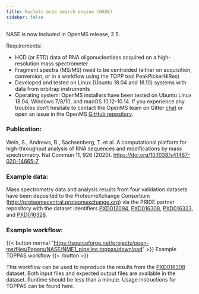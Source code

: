 ```yaml
---
title: Nucleic acid search engine (NASE)
sidebar: false
---
```


NASE is now included in OpenMS release, 2.5.

Requirements:

- HCD (or ETD) data of RNA oligonucleotides acquired on a high-resolution mass spectrometer
- Fragment spectra (MS/MS) need to be centroided (either on acquisition, conversion, or in a workflow using the TOPP tool PeakPickerHiRes)
- Developed and tested on Linux (Ubuntu 18.04 and 18.10) systems with data from orbitrap instruments
- Operating system: OpenMS installers have been tested on Ubuntu Linux 18.04, Windows 7/8/10, and macOS 10.12-10.14. If you experience any troubles don’t hesitate to contact the OpenMS team on Gitter [chat](https://gitter.im/OpenMS/OpenMS) or open an issue in the OpenMS [GitHub repository](https://github.com/OpenMS/OpenMS/issues).

### Publication:

Wein, S., Andrews, B., Sachsenberg, T. et al. A computational platform for high-throughput analysis of RNA sequences and modifications by mass spectrometry. Nat Commun 11, 926 (2020). https://doi.org/10.1038/s41467-020-14665-7

### Example data:

Mass spectrometry data and analysis results from four validation datasets have been deposited to the ProteomeXchange Consortium (http://proteomecentral.proteomexchange.org) via the PRIDE partner repository with the dataset identifiers [PXD012094](https://www.ebi.ac.uk/pride/archive/projects/PXD012094), [PXD016308](https://www.ebi.ac.uk/pride/archive/projects/PXD016308), [PXD016323](https://www.ebi.ac.uk/pride/archive/projects/PXD016323), and [PXD016328](https://www.ebi.ac.uk/pride/archive/projects/PXD016328).

### Example workflow:

{{< button normal "https://sourceforge.net/projects/open-ms/files/Papers/NASE/NME1_pipeline.toppas/download" >}}
Example TOPPAS workflow
{{< /button >}}

This workflow can be used to reproduce the results from the [PXD016308](https://www.ebi.ac.uk/pride/archive/projects/PXD016308) dataset. Both input files and expected output files are available in the dataset. Runtime should be less than a minute. Usage instructions for TOPPAS can be found here.
